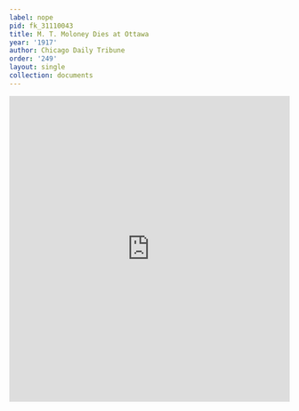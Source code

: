 ```yaml
---
label: nope
pid: fk_31110043
title: M. T. Moloney Dies at Ottawa
year: '1917'
author: Chicago Daily Tribune
order: '249'
layout: single
collection: documents
---
```

<iframe src="https://northwestern.app.box.com/embed/s/h48od85clmrnnsd732c1ycqbi6h3z1vq?sortColumn=date&view=list" width="100%" height="550" frameborder="0" allowfullscreen webkitallowfullscreen msallowfullscreen></iframe>
